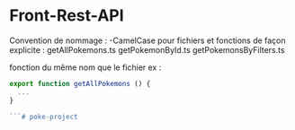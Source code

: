 # Front-Rest-API


Convention de nommage :
 -CamelCase pour fichiers et fonctions de façon explicite :
 getAllPokemons.ts
 getPokemonById.ts
 getPokemonsByFilters.ts

 fonction du même nom que le fichier ex :

  ``` Typescript
  export function getAllPokemons () {
    ...
  }

  ```# poke-project
